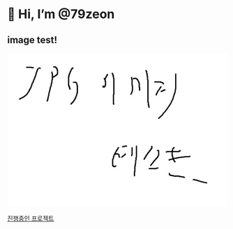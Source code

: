 # 👋 Hi, I’m @79zeon
## image test!
![image](https://github.com/79zeon/79zeon/blob/main/imgtest.jpg "이미지 태그")

[진행중인 프로젝트](https://redcomet.duckdns.org "수경재배 프로젝트")

<!---
79zeon/79zeon is a ✨ special ✨ repository because its `README.md` (this file) appears on your GitHub profile.
You can click the Preview link to take a look at your changes.
--->
